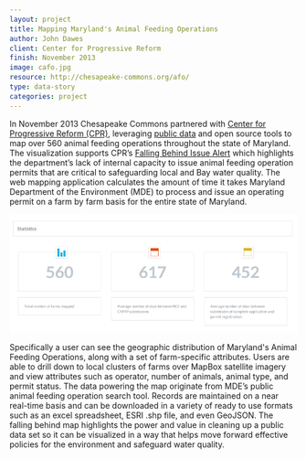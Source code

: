 ```yaml
---
layout: project
title: Mapping Maryland's Animal Feeding Operations
author: John Dawes
client: Center for Progressive Reform
finish: November 2013
image: cafo.jpg
resource: http://chesapeake-commons.org/afo/
type: data-story
categories: project
---
```


In November 2013 Chesapeake Commons partnered with [Center for Progressive Reform (CPR)](http://www.progressivereform.org/), leveraging [public data](http://www.mde.state.md.us/programs/Land/RecyclingandOperationsprogram/AFO/Pages/CAFO.aspx) and open source tools to map over 560 animal feeding operations throughout the state of Maryland.  The visualization supports CPR’s [Falling Behind Issue Alert](http://www.progressivereform.org/MD_CAFO_Permitting_1310.cfm) which highlights the department’s lack of internal capacity to issue animal feeding operation permits that are critical to safeguarding local and Bay water quality. The web mapping application calculates the amount of time it takes Maryland Department of the Environment (MDE) to process and issue an operating permit on a farm by farm basis for the entire state of Maryland.  

![](/assets/afostats.png)

Specifically a user can see the geographic distribution of Maryland's Animal Feeding Operations, along with a set of farm-specific attributes.  Users are able to drill down to local clusters of farms over MapBox satellite imagery and view attributes such as operator, number of animals, animal type, and permit status.  The data powering the map originate from MDE’s public animal feeding operation search tool.  Records are maintained on a near real-time basis and can be downloaded in a variety of ready to use formats such as an excel spreadsheet, ESRI .shp file, and even GeoJSON.  The falling behind map highlights the power and value in cleaning up a public data set so it can be visualized in a way that helps move forward effective policies for the environment and safeguard water quality.
